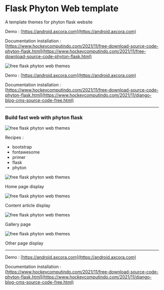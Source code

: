# Flask Phyton Web template

A template themes for phyton flask website

Demo : [https://android.axcora.com](https://android.axcora.com)

Documentation installation :[https://www.hockeycomputindo.com/2021/11/free-download-source-code-phyton-flask.html](https://www.hockeycomputindo.com/2021/11/free-download-source-code-phyton-flask.html)

![free flask phyton web themes](https://1.bp.blogspot.com/-59VQQF41l4o/YZjMcoB3hyI/AAAAAAAAR_c/KgKN5Ij8NbQBML8hcfqALNI53LnK_0O4ACLcBGAsYHQ/s1024/free%2Bsource%2Bcode%2Bflask%2Bphyton%2Bwebsite%2Btemplate%2Bthemes%2Bgratis%2Bdownload%2B%25281%2529.jpg)


Demo : [https://android.axcora.com](https://android.axcora.com)

Documentation installation :[https://www.hockeycomputindo.com/2021/11/free-download-source-code-phyton-flask.html](https://www.hockeycomputindo.com/2021/11/django-blog-cms-source-code-free.html)

-------------------------------------------------------------

### Build fast web with phyton flask

![free flask phyton web themes](https://1.bp.blogspot.com/-j5W08RvhRFY/YZjMc7_ukYI/AAAAAAAAR_g/-XhL4nTWAUoRPhldJvPgR6V255P9BntewCLcBGAsYHQ/s640/free%2Bsource%2Bcode%2Bflask%2Bphyton%2Bwebsite%2Btemplate%2Bthemes%2Bgratis%2Bdownload%2B%25281%2529.png)

Recipes :
+ bootstrap
+ fontawesome
+ primer
+ flask
+ phyton

![free flask phyton web themes](https://1.bp.blogspot.com/-JE5PwZCW5FI/YZjMc-xBHkI/AAAAAAAAR_k/cYk_ZAVk2yEdYMwE5nDNz1N8e0Yw-HTHACLcBGAsYHQ/s2048/free%2Bsource%2Bcode%2Bflask%2Bphyton%2Bwebsite%2Btemplate%2Bthemes%2Bgratis%2Bdownload%2B%25281%2529.jpeg)

Home page display

![free flask phyton web themes](https://1.bp.blogspot.com/-eQw8HLLQflU/YZjMfOUEsOI/AAAAAAAAR_0/zi0LewfYT18clgJv0YGNOc6rJ0n002VxQCLcBGAsYHQ/s1234/free%2Bsource%2Bcode%2Bflask%2Bphyton%2Bwebsite%2Btemplate%2Bthemes%2Bgratis%2Bdownload%2B%25284%2529.jpeg)

Content article display

![free flask phyton web themes](https://1.bp.blogspot.com/-ZyIGKCAX-uo/YZjMe1vOD1I/AAAAAAAAR_w/drTPdxNvXKI6gvMVM0hHsAG_J1lC4E_bACLcBGAsYHQ/s3103/free%2Bsource%2Bcode%2Bflask%2Bphyton%2Bwebsite%2Btemplate%2Bthemes%2Bgratis%2Bdownload%2B%25283%2529.jpeg)

Gallery page

![free flask phyton web themes](https://1.bp.blogspot.com/-PqNHqKujIoQ/YZjMdyVHWOI/AAAAAAAAR_o/81j_8UTpEz0Lzo-AiSrh6K_TCPbhIp51wCLcBGAsYHQ/s1865/free%2Bsource%2Bcode%2Bflask%2Bphyton%2Bwebsite%2Btemplate%2Bthemes%2Bgratis%2Bdownload%2B%25282%2529.jpeg)

Other page display


-------------------------------------------------------------


Demo : [https://android.axcora.com](https://android.axcora.com)

Documentation installation :[https://www.hockeycomputindo.com/2021/11/free-download-source-code-phyton-flask.html](https://www.hockeycomputindo.com/2021/11/django-blog-cms-source-code-free.html)